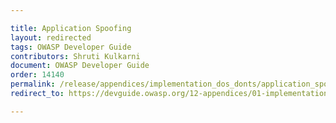 ```yaml
---

title: Application Spoofing
layout: redirected
tags: OWASP Developer Guide
contributors: Shruti Kulkarni
document: OWASP Developer Guide
order: 14140
permalink: /release/appendices/implementation_dos_donts/application_spoofing/
redirect_to: https://devguide.owasp.org/12-appendices/01-implementation-dos-donts/04-application-spoofing/

---
```

